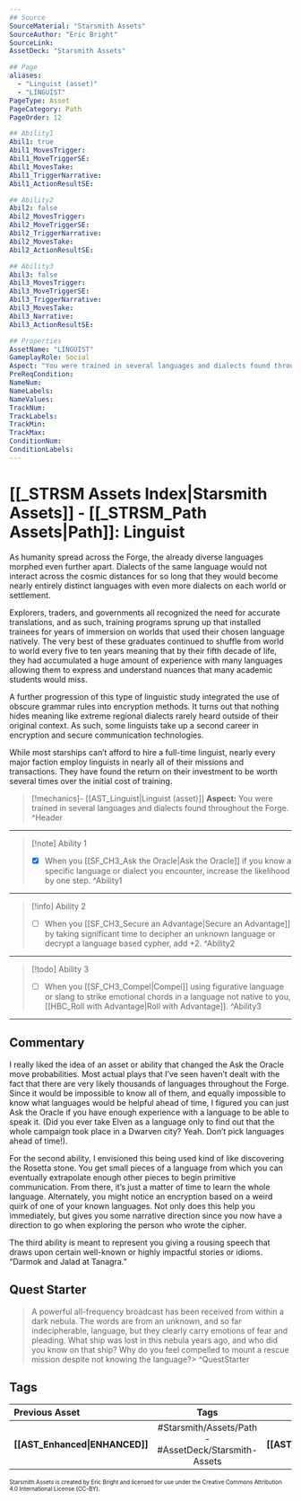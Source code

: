 ```yaml
---
## Source
SourceMaterial: "Starsmith Assets"
SourceAuthor: "Eric Bright"
SourceLink: 
AssetDeck: "Starsmith Assets"

## Page
aliases: 
  - "Linguist (asset)"
  - "LINGUIST"
PageType: Asset
PageCategory: Path
PageOrder: 12

## Ability1
Abil1: true 
Abil1_MovesTrigger: 
Abil1_MoveTriggerSE: 
Abil1_MovesTake: 
Abil1_TriggerNarrative: 
Abil1_ActionResultSE: 

## Ability2
Abil2: false 
Abil2_MovesTrigger: 
Abil2_MoveTriggerSE: 
Abil2_TriggerNarrative: 
Abil2_MovesTake: 
Abil2_ActionResultSE: 

## Ability3
Abil3: false 
Abil3_MovesTrigger: 
Abil3_MoveTriggerSE: 
Abil3_TriggerNarrative: 
Abil3_MovesTake: 
Abil3_Narrative: 
Abil3_ActionResultSE: 

## Properties
AssetName: "LINGUIST"
GameplayRole: Social
Aspect: "You were trained in several languages and dialects found throughout the Forge."
PreReqCondition: 
NameNum: 
NameLabels: 
NameValues: 
TrackNum: 
TrackLabels: 
TrackMin: 
TrackMax: 
ConditionNum: 
ConditionLabels:
---
```

# [[_STRSM Assets Index|Starsmith Assets]] - [[_STRSM_Path Assets|Path]]: Linguist
As humanity spread across the Forge, the already diverse languages morphed even further apart. Dialects of the same language would not interact across the cosmic distances for so long that they would become nearly entirely distinct languages with even more dialects on each world or settlement.

Explorers, traders, and governments all recognized the need for accurate translations, and as such, training programs sprung up that installed trainees for years of immersion on worlds that used their chosen language natively. The very best of these graduates continued to shuffle from world to world every five to ten years meaning that by their fifth decade of life, they had accumulated a huge amount of experience with many languages allowing them to express and understand nuances that many academic students would miss.

A further progression of this type of linguistic study integrated the use of obscure grammar rules into encryption methods. It turns out that nothing hides meaning like extreme regional dialects rarely heard outside of their original context. As such, some linguists take up a second career in encryption and secure communication technologies.

While most starships can’t afford to hire a full-time linguist, nearly every major faction employ linguists in nearly all of their missions and transactions. They have found the return on their investment to be worth several times over the initial cost of training.

> [!mechanics]- [[AST_Linguist|Linguist (asset)]]
> **Aspect:** You were trained in several languages and dialects found throughout the Forge. ^Header
___

> [!note] Ability 1
> - [x] When you [[SF_CH3_Ask the Oracle|Ask the Oracle]] if you know a specific language or dialect you encounter, increase the likelihood by one step. ^Ability1
___
> [!info] Ability 2
> - [ ] When you [[SF_CH3_Secure an Advantage|Secure an Advantage]] by taking significant time to decipher an unknown language or decrypt a language based cypher, add +2. ^Ability2
___
> [!todo] Ability 3
> - [ ] When you [[SF_CH3_Compel|Compel]] using figurative language or slang to strike emotional chords in a language not native to you, [[HBC_Roll with Advantage|Roll with Advantage]]. ^Ability3
___

## Commentary
I really liked the idea of an asset or ability that changed the Ask the Oracle move probabilities. Most actual plays that I’ve seen haven’t dealt with the fact that there are very likely thousands of languages throughout the Forge. Since it would be impossible to know all of them, and equally impossible to know what languages would be helpful ahead of time, I figured you can just Ask the Oracle if you have enough experience with a language to be able to speak it. (Did you ever take Elven as a language only to find out that the whole campaign took place in a Dwarven city? Yeah. Don’t pick languages ahead of time!).

For the second ability, I envisioned this being used kind of like discovering the Rosetta stone. You get small pieces of a language from which you can eventually extrapolate enough other pieces to begin primitive communication. From there, it’s just a matter of time to learn the whole language. Alternately, you might notice an encryption based on a weird quirk of one of your known languages. Not only does this help you immediately, but gives you some narrative direction since you now have a direction to go when exploring the person who wrote the cipher.

The third ability is meant to represent you giving a rousing speech that draws upon certain well-known or highly impactful stories or idioms. “Darmok and Jalad at Tanagra.”

## Quest Starter
> A powerful all-frequency broadcast has been received from within a dark nebula. The words are from an unknown, and so far indecipherable, language, but they clearly carry emotions of fear and pleading. What ship was lost in this nebula years ago, and who did you know on that ship? Why do you feel compelled to mount a rescue mission despite not knowing the language?> ^QuestStarter

## Tags

| Previous Asset| Tags | Next Asset |
| :--- | :---: | ---: |
| **[[AST_Enhanced\|ENHANCED]]** | #Starsmith/Assets/Path - #AssetDeck/Starsmith-Assets | **[[AST_Logistician\|LOGISTICISN]]** |

<font size=-2>Starsmith Assets is created by Eric Bright and licensed for use under the Creative Commons Attribution 4.0 International License (CC-BY).</font>
